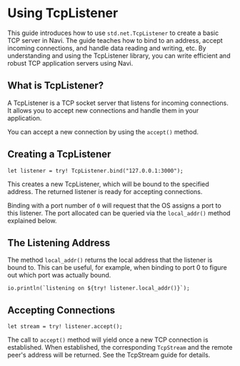 # Using TcpListener

This guide introduces how to use `std.net.TcpListener` to create a basic TCP server in Navi. The guide teaches how to bind to an address, accept incoming connections, and handle data reading and writing, etc. By understanding and using the TcpListener library, you can write efficient and robust TCP application servers using Navi.

## What is TcpListener?

A TcpListener is a TCP socket server that listens for incoming connections. It allows you to accept new connections and handle them in your application.

You can accept a new connection by using the `accept()` method.

## Creating a TcpListener

```nv
let listener = try! TcpListener.bind("127.0.0.1:3000");
```

This creates a new TcpListener, which will be bound to the specified address. The returned listener is ready for accepting connections.

Binding with a port number of `0` will request that the OS assigns a port to this listener. The port allocated can be queried via the `local_addr()` method explained below.

## The Listening Address

The method `local_addr()` returns the local address that the listener is bound to. This can be useful, for example, when binding to port 0 to figure out which port was actually bound.

```nv
io.println(`listening on ${try! listener.local_addr()}`);
```

## Accepting Connections

```nv
let stream = try! listener.accept();
```

The call to `accept()` method will yield once a new TCP connection is established. When established, the corresponding `TcpStream` and the remote peer's address will be returned. See the TcpStream guide for details.
